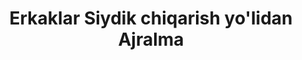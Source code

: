 ﻿---
title: Erkaklar Siydik chiqarish yo'lidan Ajralma
group: Ajralma
price: 65 000
duration: 30-60 daqiqa
---
